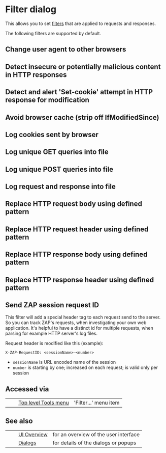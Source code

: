 # Filter dialog #

This allows you to set [filters][] that are applied to requests and responses.

The following filters are supported by default.

## Change user agent to other browsers ##

## Detect insecure or potentially malicious content in HTTP responses ##

## Detect and alert 'Set-cookie' attempt in HTTP response for modification ##

## Avoid browser cache (strip off IfModifiedSince) ##

## Log cookies sent by browser ##

## Log unique GET queries into file ##

## Log unique POST queries into file ##

## Log request and response into file ##

## Replace HTTP request body using defined pattern ##

## Replace HTTP request header using defined pattern ##

## Replace HTTP response body using defined pattern ##

## Replace HTTP response header using defined pattern ##

## Send ZAP session request ID ##

This filter will add a special header tag to each request send to the server. So you can track ZAP's requests, when investigating your own web application. It's helpful to have a distinct id for multiple requests, when parsing for example HTTP server's log files.

Request header is modified like this (example):

``````````
X-ZAP-RequestID: <sessionName>–<number>
``````````

 *  `sessionName` is URL encoded name of the session
 *  `number` is starting by one; increased on each request; is valid only per session

## Accessed via ##

<table> 
 <tbody>
  <tr>
   <td>&nbsp;&nbsp;&nbsp;&nbsp;</td>
   <td> <a href="HelpUiTlmenuTools" rel="nofollow">Top level Tools menu</a></td>
   <td>'Filter...' menu item</td>
  </tr> 
 </tbody>
</table>

## See also ##

<table> 
 <tbody>
  <tr>
   <td>&nbsp;&nbsp;&nbsp;&nbsp;</td>
   <td> <a href="HelpUiOverview" rel="nofollow">UI Overview</a></td>
   <td>for an overview of the user interface</td>
  </tr> 
  <tr>
   <td>&nbsp;&nbsp;&nbsp;&nbsp;</td>
   <td> <a href="HelpUiDialogsDialogs" rel="nofollow">Dialogs</a></td>
   <td>for details of the dialogs or popups </td>
  </tr> 
 </tbody>
</table>


[filters]: HelpStartConceptsFilters